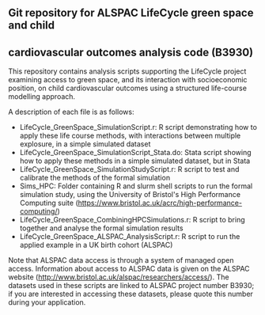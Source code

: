 ## Git repository for ALSPAC LifeCycle green space and child
## cardiovascular outcomes analysis code (B3930)

This repository contains analysis scripts supporting the LifeCycle
project examining access to green space, and its interaction with
socioeconomic position, on child cardiovascular outcomes using a 
structured life-course modelling approach.

A description of each file is as follows:
 - LifeCycle_GreenSpace_SimulationScript.r: R script demonstrating how
 to apply these life course methods, with interactions between multiple
 explosure, in a simple simulated dataset
 - LifeCycle_GreenSpace_SimulationScript_Stata.do: Stata script showing
 how to apply these methods in a simple simulated dataset, but in Stata
 - LifeCycle_GreenSpace_SimulationStudyScript.r: R script to test and
 calibrate the methods of the formal simulation
 - Sims_HPC: Folder containing R and slurm shell scripts to run the formal
 simulation study, using the University of Bristol's High Performance
 Computing suite (https://www.bristol.ac.uk/acrc/high-performance-computing/)
 - LifeCycle_GreenSpace_CombiningHPCSimulations.r: R script to bring together
 and analyse the formal simulation results
 - LifeCycle_GreenSpace_ALSPAC_AnalysisScript.r: R script to run the applied
 example in a UK birth cohort (ALSPAC)

Note that ALSPAC data access is through a system of managed open access. 
Information about access to ALSPAC data is given on the ALSPAC website 
(http://www.bristol.ac.uk/alspac/researchers/access/). The datasets 
used in these scripts are linked to ALSPAC project number B3930; if you 
are interested in accessing these datasets, please quote this number 
during your application.
